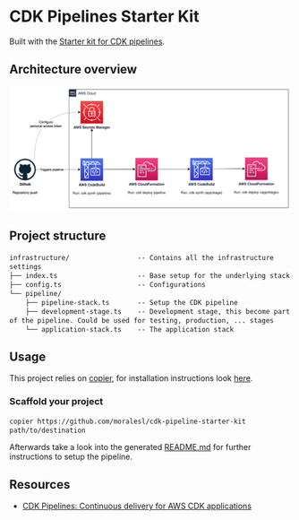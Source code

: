# CDK Pipelines Starter Kit

Built with the [Starter kit for CDK pipelines](https://github.com/moralesl/cdk-pipeline-starter-kit).

## Architecture overview
![CDK Pipeline architecture overview](img/Architecture-Overview.png)

## Project structure
```
infrastructure/                 -- Contains all the infrastructure settings
├── index.ts                    -- Base setup for the underlying stack
├── config.ts                   -- Configurations
└── pipeline/
    ├── pipeline-stack.ts       -- Setup the CDK pipeline
    ├── development-stage.ts    -- Development stage, this become part of the pipeline. Could be used for testing, production, ... stages
    └── application-stack.ts    -- The application stack
```

## Usage
This project relies on [copier](https://copier.readthedocs.io/en/latest/), for installation instructions look [here](https://github.com/copier-org/copier/#installation).

### Scaffold your project
```
copier https://github.com/moralesl/cdk-pipeline-starter-kit path/to/destination
```
Afterwards take a look into the generated [README.md](README.md.jinja) for further instructions to setup the pipeline.


## Resources
* [CDK Pipelines: Continuous delivery for AWS CDK applications](https://aws.amazon.com/blogs/developer/cdk-pipelines-continuous-delivery-for-aws-cdk-applications/)
